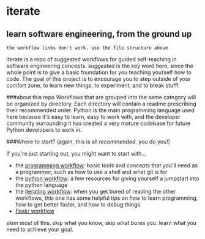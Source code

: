 iterate
=======
learn software engineering, from the ground up
----------------------------------------------

`the workflow links don't work. use the file structure above`

Iterate is a repo of suggested workflows for guided self-teaching in
software engineering concepts. 
_suggested_ is the key word here,
since the whole point is to give a basic foundation for you teaching
yourself how to code. The goal of this project is to encourage you to
step outside of your comfort zone, to learn new things, to experiment, and
to break stuff!

###about this repo
Workflows that are grouped into the same category will be organized by
directory. Each directory will contain a readme prescribing their recommended order.
Python is the main programming language used here because it's easy to learn,
easy to work with, and the developer community surrounding it has created
a very mature codebase for future Python developers to work in.


###Where to start?
(again, this is all _recommended_. you do you!)


If you're just starting out, you might want to start with...

- the [programming workflow](https://github.com/jazzyfresh/iterate): basic tools and concepts that
you'll need as a programmer, such as how to use a shell and what git is for
- the [python workflow](https://github.com/jazzyfresh/iterate): a few resources for
giving yourself a jumpstart into the python language
- the [iterating workflow](https://github.com/jazzyfresh/iterate): when you get bored of reading the
other workflows, this one has some helpful tips on _how_ to learn programming,
how to get better faster, and how to debug things
- [flask/ workflow](https://github.com/jazzyfresh/iterate)



skim most of this. skip what you know, skip what bores you. learn what you need to achieve your goal.
